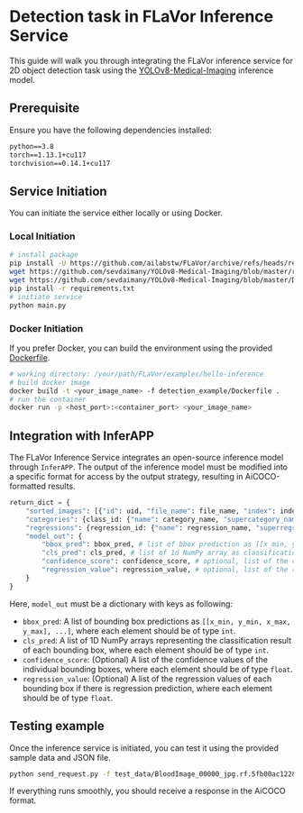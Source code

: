 # Detection task in FLaVor Inference Service

This guide will walk you through integrating the FLaVor inference service for 2D object detection task using the [YOLOv8-Medical-Imaging](https://github.com/sevdaimany/YOLOv8-Medical-Imaging) inference model.

## Prerequisite

Ensure you have the following dependencies installed:

```txt
python==3.8
torch==1.13.1+cu117
torchvision==0.14.1+cu117
```

## Service Initiation

You can initiate the service either locally or using Docker.

### Local Initiation

```bash
# install package
pip install -U https://github.com/ailabstw/FLaVor/archive/refs/heads/release/stable.zip && pip install "flavor[infer]"
wget https://github.com/sevdaimany/YOLOv8-Medical-Imaging/blob/master/runs/detect/train/weights/best.pt
wget https://github.com/sevdaimany/YOLOv8-Medical-Imaging/blob/master/DEMO_IMAGES/BloodImage_00000_jpg.rf.5fb00ac1228969a39cee7cd6678ee704.jpg -P test_data
pip install -r requirements.txt
# initiate service
python main.py
```

### Docker Initiation

If you prefer Docker, you can build the environment using the provided [Dockerfile](./Dockerfile).

```bash
# working directory: /your/path/FLaVor/examples/hello-inference
# build docker image
docker build -t <your_image_name> -f detection_example/Dockerfile .
# run the container
docker run -p <host_port>:<container_port> <your_image_name>
```

## Integration with InferAPP

The FLaVor Inference Service integrates an open-source inference model through `InferAPP`. The output of the inference model must be modified into a specific format for access by the output strategy, resulting in AiCOCO-formatted results.

```python
return_dict = {
    "sorted_images": [{"id": uid, "file_name": file_name, "index": index, ...}, ...],
    "categories": {class_id: {"name": category_name, "supercategory_name": supercategory_name, display: True, ...}, ...},
    "regressions": {regression_id: {"name": regression_name, "superregression_name": superregression_name, ...}, ...},
    "model_out": {
        "bbox_pred": bbox_pred, # list of bbox prediction as [[x_min, y_min, x_max, y_max], ...]
        "cls_pred": cls_pred, # list of 1d NumPy array as classification result of each bbox
        "confidence_score": confidence_score, # optional, list of the confidence values of the individual bbox
        "regression_value": regression_value, # optional, list of the regression value of each bbox if there is regression prediction
    }
}
```

Here, `model_out` must be a dictionary with keys as following:

* `bbox_pred`: A list of bounding box predictions as `[[x_min, y_min, x_max, y_max], ...]`, where each element should be of type `int`.
* `cls_pred`: A list of 1D NumPy arrays representing the classification result of each bounding box, where each element should be of type `int`.
* `confidence_score`: (Optional) A list of the confidence values of the individual bounding boxes, where each element should be of type `float`.
* `regression_value`: (Optional) A list of the regression values of each bounding box if there is regression prediction, where each element should be of type `float`.

## Testing example

Once the inference service is initiated, you can test it using the provided sample data and JSON file.

```bash
python send_request.py -f test_data/BloodImage_00000_jpg.rf.5fb00ac1228969a39cee7cd6678ee704.jpg -d test_data/input.json
```

If everything runs smoothly, you should receive a response in the AiCOCO format.
